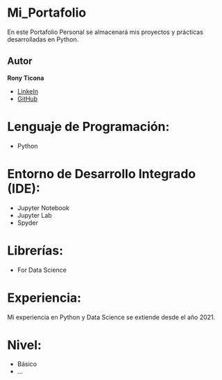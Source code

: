 # Mi_Portafolio
En este Portafolio Personal se almacenará mis proyectos y prácticas desarrolladas en Python.

## Autor
**Rony Ticona**

* [LinkeIn](https://www.linkedin.com/in/ronyticona1/)
* [GitHub](https://ronyticona1.github.io/Mi_Portafolio/)

# Lenguaje de Programación:
- Python

# Entorno de Desarrollo Integrado (IDE):
- Jupyter Notebook
- Jupyter Lab
- Spyder

# Librerías:
- For Data Science

# Experiencia:
Mi experiencia en Python y Data Science se extiende desde el año 2021.

# Nivel:
- Básico
- ...
